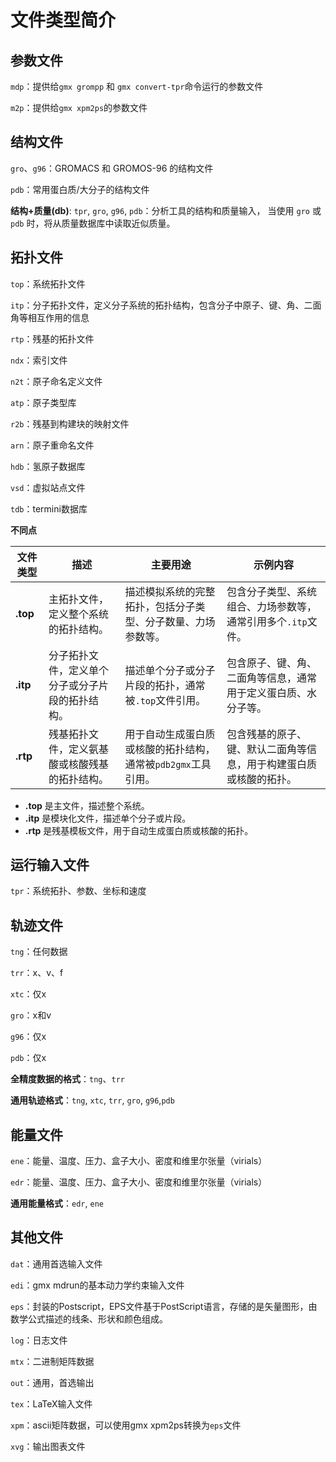 # 文件类型简介

## 参数文件
`mdp`：提供给`gmx grompp` 和 `gmx convert-tpr`命令运行的参数文件

`m2p`：提供给`gmx xpm2ps`的参数文件

## 结构文件
`gro`、`g96`：GROMACS 和 GROMOS-96 的结构文件

`pdb`：常用蛋白质/大分子的结构文件

**结构+质量(db)**: `tpr`, `gro`, `g96`, `pdb`：分析工具的结构和质量输入， 当使用 `gro` 或 `pdb` 时，将从质量数据库中读取近似质量。

## 拓扑文件
`top`：系统拓扑文件

`itp`：分子拓扑文件，定义分子系统的拓扑结构，包含分子中原子、键、角、二面角等相互作用的信息

`rtp`：残基的拓扑文件

`ndx`：索引文件

`n2t`：原子命名定义文件

`atp`：原子类型库

`r2b`：残基到构建块的映射文件

`arn`：原子重命名文件

`hdb`：氢原子数据库

`vsd`：虚拟站点文件

`tdb`：termini数据库

**不同点**

| **文件类型** | **描述**                                                                 | **主要用途**                                                                 | **示例内容**                                                                 |
|--------------|-------------------------------------------------------------------------|------------------------------------------------------------------------------|------------------------------------------------------------------------------|
| **.top**     | 主拓扑文件，定义整个系统的拓扑结构。                                       | 描述模拟系统的完整拓扑，包括分子类型、分子数量、力场参数等。                   | 包含分子类型、系统组合、力场参数等，通常引用多个`.itp`文件。                   |
| **.itp**     | 分子拓扑文件，定义单个分子或分子片段的拓扑结构。                           | 描述单个分子或分子片段的拓扑，通常被`.top`文件引用。                           | 包含原子、键、角、二面角等信息，通常用于定义蛋白质、水分子等。                 |
| **.rtp**     | 残基拓扑文件，定义氨基酸或核酸残基的拓扑结构。                             | 用于自动生成蛋白质或核酸的拓扑结构，通常被`pdb2gmx`工具引用。                   | 包含残基的原子、键、默认二面角等信息，用于构建蛋白质或核酸的拓扑。             |

- **.top** 是主文件，描述整个系统。
- **.itp** 是模块化文件，描述单个分子或片段。
- **.rtp** 是残基模板文件，用于自动生成蛋白质或核酸的拓扑。

## 运行输入文件
`tpr`：系统拓扑、参数、坐标和速度

## 轨迹文件
`tng`：任何数据

`trr`：x、v、f

`xtc`：仅x

`gro`：x和v

`g96`：仅x

`pdb`：仅x

**全精度数据的格式**：`tng`、`trr`

**通用轨迹格式**：`tng`, `xtc`, `trr`, `gro`, `g96`,`pdb`

## 能量文件
`ene`：能量、温度、压力、盒子大小、密度和维里尔张量（virials）

`edr`：能量、温度、压力、盒子大小、密度和维里尔张量（virials）


**通用能量格式**：`edr`, `ene`

## 其他文件
`dat`：通用首选输入文件

`edi`：gmx mdrun的基本动力学约束输入文件

`eps`：封装的Postscript，EPS文件基于PostScript语言，存储的是矢量图形，由数学公式描述的线条、形状和颜色组成。

`log`：日志文件

`mtx`：二进制矩阵数据

`out`：通用，首选输出

`tex`：LaTeX输入文件

`xpm`：ascii矩阵数据，可以使用gmx xpm2ps转换为`eps`文件

`xvg`：输出图表文件